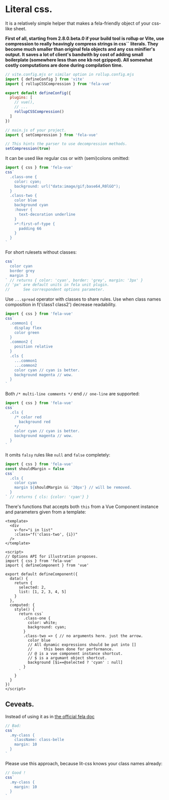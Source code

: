 
# Literal css.

It is a relatively simple helper that makes a fela-friendly object
of your css-like sheet.

**First of all, starting from 2.8.0.beta.0 if your build tool is rollup or Vite,
use compression to really heavingly compress strings in css`` literals.
They become much smaller than original fela objects and any css minifier's output.
It saves a lot of client's bandwith by cost of adding small boilerplate
(somewhere less than one kb not gzipped). All somewhat costly computations
are done during compilation time.**

```javascript
// vite.config.mjs or similar option in rollup.config.mjs
import { defineConfig } from 'vite'
import { rollupCSSCompression } from 'fela-vue'

export default defineConfig({
  plugins: [
    // vue(),
    // ...
    rollupCSSCompression()
  ]
})
```

```javascript
// main.js of your project.
import { setCompression } from 'fela-vue'

// This hints the parser to use decompression methods.
setCompression(true)
```

It can be used like regular css or with (semi)colons omitted:

```javascript
import { css } from 'fela-vue'
css`
  .class-one {
    color: cyan;
    background: url("data:image/gif;base64,R0lGO");
  }
  .class-two {
    color blue
    background cyan
    :hover {
      text-decoration underline
    }
    >*:first-of-type {
      padding 66
    }
  }
`
```

For short rulesets without classes:

```javascript
css`
  color cyan
  border grey
  margin 3
` // returns { color: 'cyan', border: 'grey', margin: '3px' }
// 'px' are default units in fela unit plugin.
//      See correspondent options parameter.
```

Use `...spread` operator with classes to share rules.
Use when class names composition in f('class1 class2') decrease readability.

```javascript
import { css } from 'fela-vue'
css`
  .common1 {
    display flex
    color green
  }
  .common2 {
    position relative
  }
  .cls {
    ...common1
    ...common2
    color cyan // cyan is better.
    background magenta // wow.
  }
`
```

Both `/* multi-line comments */` end `// one-line` are supported:

```javascript
import { css } from 'fela-vue'
css`
  .cls {
    /* color red
      background red
    */
    color cyan // cyan is better.
    background magenta // wow.
  }
`
```

It omits `falsy` rules like `null` and `false` completely:

```javascript
import { css } from 'fela-vue'
const shouldMargin = false
css`
  .cls {
    color cyan
    margin ${shouldMargin && '20px'} // will be removed.
  }
` // returns { cls: {color: 'cyan'} }
```

There's functions that accepts both `this` from a Vue Component instance
and parameters given from a template:

```vue
<template>
  <div
    v-for="i in list"
    :class="f('class-two', {i})"
  />
</template>

<script>
// Options API for illustration proposes.
import { css } from 'fela-vue'
import { defineComponent } from 'vue'

export default defineComponent({
  data() {
    return {
      selected: 2,
      list: [1, 2, 3, 4, 5]
    }
  },
  computed: {
    style() {
      return css`
        .class-one {
          color: white;
          background: cyan;
        }
        .class-two => { // no arguments here. just the arrow.
          color blue
          // All dynamic expressions should be put into []
          //     this been done for performance.
          // @ is a vue component instance shortcut.
          // $ is a argumant object shortcut. 
          background [$i==@selected ? 'cyan' : null]
        }
      `
    }
  }
})
</script>
```

## Ceveats.

Instead of using it as in [the official fela doc](https://github.com/rofrischmann/fela/tree/master/packages/fela-monolithic)

```javascript
// Bad:
css`
  .my-class {
    className: class-belle
    margin: 10
  }
`
```

Please use this approach, because lit-css knows your class names already:
```javascript
// Good !
css`
  .my-class {
    margin: 10
  }
`
```